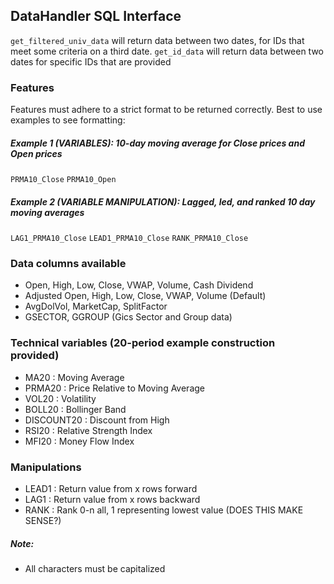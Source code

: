 ## DataHandler SQL Interface

`get_filtered_univ_data` will return data between two dates, for IDs that meet some criteria on a third date.
`get_id_data` will return data between two dates for specific IDs that are provided



### Features

Features must adhere to a strict format to be returned correctly. Best to use examples to see formatting:


##### Example 1 (VARIABLES): 10-day moving average for Close prices and Open prices

`PRMA10_Close`
`PRMA10_Open`


##### Example 2 (VARIABLE MANIPULATION): Lagged, led, and ranked 10 day moving averages

`LAG1_PRMA10_Close`
`LEAD1_PRMA10_Close`
`RANK_PRMA10_Close`


### Data columns available

* Open, High, Low, Close, VWAP, Volume, Cash Dividend
* Adjusted Open, High, Low, Close, VWAP, Volume (Default)
* AvgDolVol, MarketCap, SplitFactor
* GSECTOR, GGROUP (Gics Sector and Group data)


### Technical variables (20-period example construction provided)

* MA20 : Moving Average
* PRMA20 : Price Relative to Moving Average
* VOL20 : Volatility
* BOLL20 : Bollinger Band
* DISCOUNT20 : Discount from High
* RSI20 : Relative Strength Index
* MFI20 : Money Flow Index

### Manipulations

* LEAD1 : Return value from x rows forward
* LAG1 : Return value from x rows backward
* RANK : Rank 0-n all, 1 representing lowest value (DOES THIS MAKE SENSE?)


##### Note:

* All characters must be capitalized


